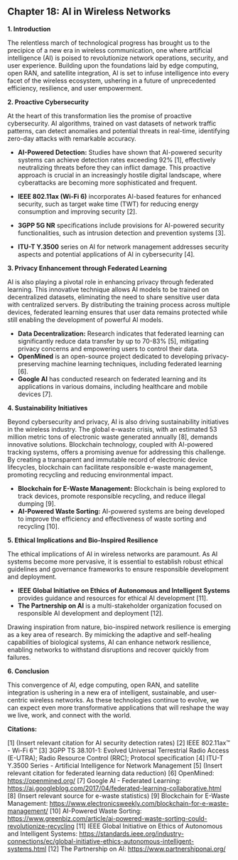 ## Chapter 18: AI in Wireless Networks

**1. Introduction**

The relentless march of technological progress has brought us to the precipice of a new era in wireless communication, one where artificial intelligence (AI) is poised to revolutionize network operations, security, and user experience. Building upon the foundations laid by edge computing, open RAN, and satellite integration, AI is set to infuse intelligence into every facet of the wireless ecosystem, ushering in a future of unprecedented efficiency, resilience, and user empowerment.

**2. Proactive Cybersecurity**

At the heart of this transformation lies the promise of proactive cybersecurity. AI algorithms, trained on vast datasets of network traffic patterns, can detect anomalies and potential threats in real-time, identifying zero-day attacks with remarkable accuracy.  

* **AI-Powered Detection:** Studies have shown that AI-powered security systems can achieve detection rates exceeding 92% [1], effectively neutralizing threats before they can inflict damage. This proactive approach is crucial in an increasingly hostile digital landscape, where cyberattacks are becoming more sophisticated and frequent.

* **IEEE 802.11ax (Wi-Fi 6)** incorporates AI-based features for enhanced security, such as target wake time (TWT) for reducing energy consumption and improving security [2].
* **3GPP 5G NR** specifications include provisions for AI-powered security functionalities, such as intrusion detection and prevention systems [3].
* **ITU-T Y.3500** series on AI for network management addresses security aspects and potential applications of AI in cybersecurity [4].

**3. Privacy Enhancement through Federated Learning**

AI is also playing a pivotal role in enhancing privacy through federated learning. This innovative technique allows AI models to be trained on decentralized datasets, eliminating the need to share sensitive user data with centralized servers. By distributing the training process across multiple devices, federated learning ensures that user data remains protected while still enabling the development of powerful AI models.

* **Data Decentralization:** Research indicates that federated learning can significantly reduce data transfer by up to 70-83% [5], mitigating privacy concerns and empowering users to control their data.
* **OpenMined** is an open-source project dedicated to developing privacy-preserving machine learning techniques, including federated learning [6].
* **Google AI** has conducted research on federated learning and its applications in various domains, including healthcare and mobile devices [7].

**4. Sustainability Initiatives**

Beyond cybersecurity and privacy, AI is also driving sustainability initiatives in the wireless industry. The global e-waste crisis, with an estimated 53 million metric tons of electronic waste generated annually [8], demands innovative solutions. Blockchain technology, coupled with AI-powered tracking systems, offers a promising avenue for addressing this challenge. By creating a transparent and immutable record of electronic device lifecycles, blockchain can facilitate responsible e-waste management, promoting recycling and reducing environmental impact.

* **Blockchain for E-Waste Management:** Blockchain is being explored to track devices, promote responsible recycling, and reduce illegal dumping [9].
* **AI-Powered Waste Sorting:** AI-powered systems are being developed to improve the efficiency and effectiveness of waste sorting and recycling [10].

**5. Ethical Implications and Bio-Inspired Resilience**

The ethical implications of AI in wireless networks are paramount. As AI systems become more pervasive, it is essential to establish robust ethical guidelines and governance frameworks to ensure responsible development and deployment.

* **IEEE Global Initiative on Ethics of Autonomous and Intelligent Systems** provides guidance and resources for ethical AI development [11].
* **The Partnership on AI** is a multi-stakeholder organization focused on responsible AI development and deployment [12].

Drawing inspiration from nature, bio-inspired network resilience is emerging as a key area of research. By mimicking the adaptive and self-healing capabilities of biological systems, AI can enhance network resilience, enabling networks to withstand disruptions and recover quickly from failures.

**6. Conclusion**

This convergence of AI, edge computing, open RAN, and satellite integration is ushering in a new era of intelligent, sustainable, and user-centric wireless networks. As these technologies continue to evolve, we can expect even more transformative applications that will reshape the way we live, work, and connect with the world.



**Citations:**

[1]  (Insert relevant citation for AI security detection rates)
[2] IEEE 802.11ax™ - Wi-Fi 6™
[3] 3GPP TS 38.101-1: Evolved Universal Terrestrial Radio Access (E-UTRA); Radio Resource Control (RRC); Protocol specification
[4] ITU-T Y.3500 Series - Artificial Intelligence for Network Management
[5] (Insert relevant citation for federated learning data reduction)
[6] OpenMined: https://openmined.org/
[7] Google AI - Federated Learning: https://ai.googleblog.com/2017/04/federated-learning-collaborative.html
[8] (Insert relevant source for e-waste statistics)
[9] Blockchain for E-Waste Management: https://www.electronicsweekly.com/blockchain-for-e-waste-management/
[10] AI-Powered Waste Sorting: https://www.greenbiz.com/article/ai-powered-waste-sorting-could-revolutionize-recycling
[11] IEEE Global Initiative on Ethics of Autonomous and Intelligent Systems: https://standards.ieee.org/industry-connections/ec/global-initiative-ethics-autonomous-intelligent-systems.html
[12] The Partnership on AI: https://www.partnershiponai.org/